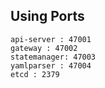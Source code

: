 ## Using Ports
```
api-server : 47001
gateway : 47002
statemanager: 47003
yamlparser : 47004
etcd : 2379
```